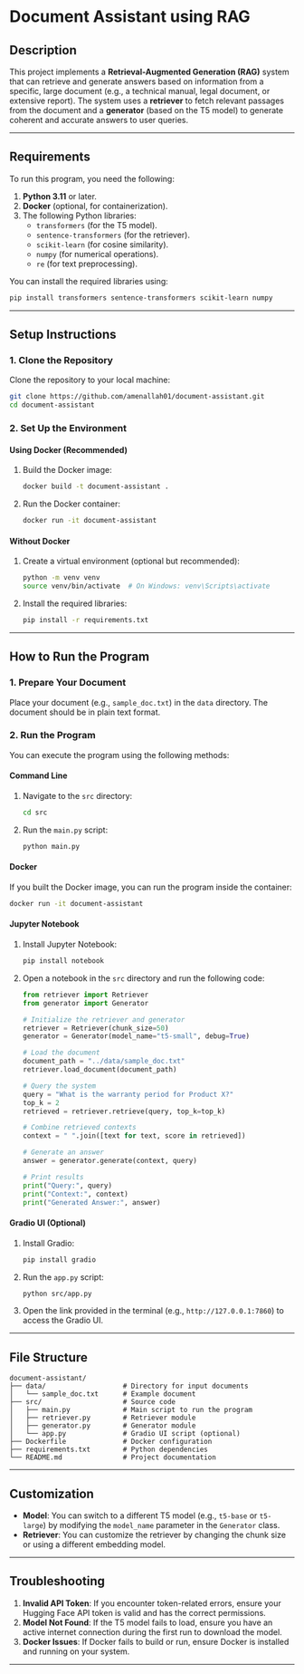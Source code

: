 # Document Assistant using RAG

## Description
This project implements a **Retrieval-Augmented Generation (RAG)** system that can retrieve and generate answers based on information from a specific, large document (e.g., a technical manual, legal document, or extensive report). The system uses a **retriever** to fetch relevant passages from the document and a **generator** (based on the T5 model) to generate coherent and accurate answers to user queries.

---

## Requirements
To run this program, you need the following:
1. **Python 3.11** or later.
2. **Docker** (optional, for containerization).
3. The following Python libraries:
   - `transformers` (for the T5 model).
   - `sentence-transformers` (for the retriever).
   - `scikit-learn` (for cosine similarity).
   - `numpy` (for numerical operations).
   - `re` (for text preprocessing). 

You can install the required libraries using:
```bash
pip install transformers sentence-transformers scikit-learn numpy
```

---

## Setup Instructions

### 1. Clone the Repository
Clone the repository to your local machine:
```bash
git clone https://github.com/amenallah01/document-assistant.git
cd document-assistant
```

### 2. Set Up the Environment
#### Using Docker (Recommended)
1. Build the Docker image:
   ```bash
   docker build -t document-assistant .
   ```
2. Run the Docker container:
   ```bash
   docker run -it document-assistant
   ```

#### Without Docker
1. Create a virtual environment (optional but recommended):
   ```bash
   python -m venv venv
   source venv/bin/activate  # On Windows: venv\Scripts\activate
   ```
2. Install the required libraries:
   ```bash
   pip install -r requirements.txt
   ```

---

## How to Run the Program

### 1. Prepare Your Document
Place your document (e.g., `sample_doc.txt`) in the `data` directory. The document should be in plain text format.

### 2. Run the Program
You can execute the program using the following methods:

#### Command Line
1. Navigate to the `src` directory:
   ```bash
   cd src
   ```
2. Run the `main.py` script:
   ```bash
   python main.py
   ```

#### Docker
If you built the Docker image, you can run the program inside the container:
```bash
docker run -it document-assistant
```

#### Jupyter Notebook
1. Install Jupyter Notebook:
   ```bash
   pip install notebook
   ```
2. Open a notebook in the `src` directory and run the following code:
   ```python
   from retriever import Retriever
   from generator import Generator

   # Initialize the retriever and generator
   retriever = Retriever(chunk_size=50)
   generator = Generator(model_name="t5-small", debug=True)

   # Load the document
   document_path = "../data/sample_doc.txt"
   retriever.load_document(document_path)

   # Query the system
   query = "What is the warranty period for Product X?"
   top_k = 2
   retrieved = retriever.retrieve(query, top_k=top_k)

   # Combine retrieved contexts
   context = " ".join([text for text, score in retrieved])
   
   # Generate an answer
   answer = generator.generate(context, query)

   # Print results
   print("Query:", query)
   print("Context:", context)
   print("Generated Answer:", answer)
   ```

#### Gradio UI (Optional)
1. Install Gradio:
   ```bash
   pip install gradio
   ```
2. Run the `app.py` script:
   ```bash
   python src/app.py
   ```
3. Open the link provided in the terminal (e.g., `http://127.0.0.1:7860`) to access the Gradio UI.

---

## File Structure
```
document-assistant/
├── data/                   # Directory for input documents
│   └── sample_doc.txt      # Example document
├── src/                    # Source code
│   ├── main.py             # Main script to run the program
│   ├── retriever.py        # Retriever module
│   ├── generator.py        # Generator module
│   └── app.py              # Gradio UI script (optional)
├── Dockerfile              # Docker configuration
├── requirements.txt        # Python dependencies
└── README.md               # Project documentation
```

---

## Customization
- **Model**: You can switch to a different T5 model (e.g., `t5-base` or `t5-large`) by modifying the `model_name` parameter in the `Generator` class.
- **Retriever**: You can customize the retriever by changing the chunk size or using a different embedding model.

---

## Troubleshooting
1. **Invalid API Token**: If you encounter token-related errors, ensure your Hugging Face API token is valid and has the correct permissions.
2. **Model Not Found**: If the T5 model fails to load, ensure you have an active internet connection during the first run to download the model.
3. **Docker Issues**: If Docker fails to build or run, ensure Docker is installed and running on your system.
--- 
